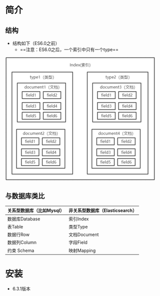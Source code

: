 # 简介



## 结构

- 结构如下（ES6.0之前）
  - ==注意：ES6.0之后，一个索引中只有一个type==

![img](img/ELK/3.jpg)



## 与数据库类比

| 关系型数据库（比如Mysql） | 非关系型数据库（Elasticsearch） |
| ------------------------- | ------------------------------- |
| 数据库Database            | 索引Index                       |
| 表Table                   | 类型Type                        |
| 数据行Row                 | 文档Document                    |
| 数据列Column              | 字段Field                       |
| 约束 Schema               | 映射Mapping                     |



# 安装

- 6.3.1版本

